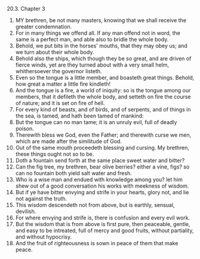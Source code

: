 20.3. Chapter 3
1. MY brethren, be not many masters, knowing that we shall receive the greater condemnation.
2. For in many things we offend all. If any man offend not in word, the same is a perfect man, and able also to bridle the whole body.
3. Behold, we put bits in the horses' mouths, that they may obey us; and we turn about their whole body.
4. Behold also the ships, which though they be so great, and are driven of fierce winds, yet are they turned about with a very small helm, whithersoever the governor listeth.
5. Even so the tongue is a little member, and boasteth great things. Behold, how great a matter a little fire kindleth!
6. And the tongue is a fire, a world of iniquity: so is the tongue among our members, that it defileth the whole body, and setteth on fire the course of nature; and it is set on fire of hell.
7. For every kind of beasts, and of birds, and of serpents, and of things in the sea, is tamed, and hath been tamed of mankind:
8. But the tongue can no man tame; it is an unruly evil, full of deadly poison.
9. Therewith bless we God, even the Father; and therewith curse we men, which are made after the similitude of God.
10. Out of the same mouth proceedeth blessing and cursing. My brethren, these things ought not so to be.
11. Doth a fountain send forth at the same place sweet water and bitter?
12. Can the fig tree, my brethren, bear olive berries? either a vine, figs? so can no fountain both yield salt water and fresh.
13. Who is a wise man and endued with knowledge among you? let him shew out of a good conversation his works with meekness of wisdom.
14. But if ye have bitter envying and strife in your hearts, glory not, and lie not against the truth.
15. This wisdom descendeth not from above, but is earthly, sensual, devilish.
16. For where envying and strife is, there is confusion and every evil work.
17. But the wisdom that is from above is first pure, then peaceable, gentle, and easy to be intreated, full of mercy and good fruits, without partiality, and without hypocrisy.
18. And the fruit of righteousness is sown in peace of them that make peace.

